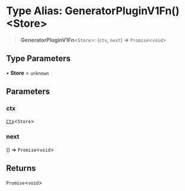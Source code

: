# Type Alias: GeneratorPluginV1Fn()\<Store\>

> **GeneratorPluginV1Fn**\<`Store`\>: (`ctx`, `next`) => `Promise`\<`void`\>

## Type Parameters

• **Store** = `unknown`

## Parameters

### ctx

[`Ctx`](Ctx.md)\<`Store`\>

### next

() => `Promise`\<`void`\>

## Returns

`Promise`\<`void`\>
